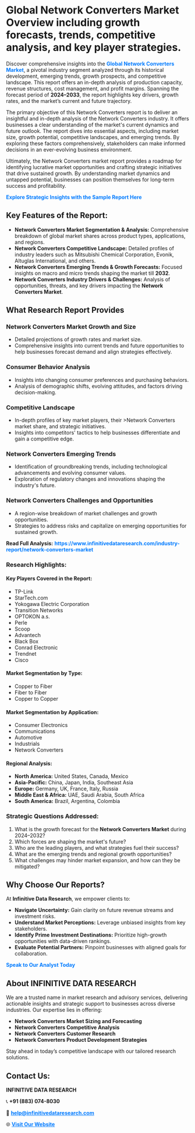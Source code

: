 <h1>Global Network Converters Market Overview including growth forecasts, trends, competitive analysis, and key player strategies.</h1>
<p>
Discover comprehensive insights into the 
<a href="https://www.infinitivedataresearch.com/industry-report/network-converters-market" rel="dofollow" style="color: #007BFF; text-decoration: none;"><strong>Global Network Converters Market</strong></a>, a pivotal industry segment analyzed through its historical development, emerging trends, growth prospects, and competitive landscape. This report offers an in-depth analysis of production capacity, revenue structures, cost management, and profit margins. Spanning the forecast period of <strong>2024–2033</strong>, the report highlights key drivers, growth rates, and the market’s current and future trajectory.
</p>
<p>
The primary objective of this Network Converters report is to deliver an insightful and in-depth analysis of the Network Converters industry. It offers businesses a clear understanding of the market's current dynamics and future outlook. The report dives into essential aspects, including market size, growth potential, competitive landscapes, and emerging trends. By exploring these factors comprehensively, stakeholders can make informed decisions in an ever-evolving business environment.
</p>
<p>
Ultimately, the Network Converters market report provides a roadmap for identifying lucrative market opportunities and crafting strategic initiatives that drive sustained growth. By understanding market dynamics and untapped potential, businesses can position themselves for long-term success and profitability.
</p>
<p>
<a href="https://www.infinitivedataresearch.com/request-sample/reportId=103858" style="color: #007BFF; text-decoration: none;"><strong>Explore Strategic Insights with the Sample Report Here</strong></a>
</p>

<h2>Key Features of the Report:</h2>
<ul>
<li><strong>Network Converters Market Segmentation & Analysis:</strong> Comprehensive breakdown of global market shares across product types, applications, and regions.</li>
<li><strong>Network Converters Competitive Landscape:</strong> Detailed profiles of industry leaders such as Mitsubishi Chemical Corporation, Evonik, Altuglas International, and others.</li>
<li><strong>Network Converters Emerging Trends & Growth Forecasts:</strong> Focused insights on macro and micro trends shaping the market till <strong>2032</strong>.</li>
<li><strong>Network Converters Industry Drivers & Challenges:</strong> Analysis of opportunities, threats, and key drivers impacting the <strong>Network Converters Market</strong>.</li>
</ul>

<h2>What Research Report Provides</h2>
<h3>Network Converters Market Growth and Size</h3>
<ul>
<li>Detailed projections of growth rates and market size.</li>
<li>Comprehensive insights into current trends and future opportunities to help businesses forecast demand and align strategies effectively.</li>
</ul>

<h3>Consumer Behavior Analysis</h3>
<ul>
<li>Insights into changing consumer preferences and purchasing behaviors.</li>
<li>Analysis of demographic shifts, evolving attitudes, and factors driving decision-making.</li>
</ul>

<h3>Competitive Landscape</h3>
<ul>
<li>In-depth profiles of key market players, their >Network Converters market share, and strategic initiatives.</li>
<li>Insights into competitors' tactics to help businesses differentiate and gain a competitive edge.</li>
</ul>

<h3>Network Converters Emerging Trends</h3>
<ul>
<li>Identification of groundbreaking trends, including technological advancements and evolving consumer values.</li>
<li>Exploration of regulatory changes and innovations shaping the industry's future.</li>
</ul>

<h3>Network Converters Challenges and Opportunities</h3>
<ul>
<li>A region-wise breakdown of market challenges and growth opportunities.</li>
<li>Strategies to address risks and capitalize on emerging opportunities for sustained growth.</li>
</ul>
<p><strong>Read Full Analysis:</strong> <a href="https://www.infinitivedataresearch.com/industry-report/network-converters-market" rel="dofollow" style="color: #007BFF; text-decoration: none;"><strong>https://www.infinitivedataresearch.com/industry-report/network-converters-market</strong></a></p>
<h3>Research Highlights:</h3>
<h4>Key Players Covered in the Report:</h4>
<ul><li>TP-Link</li><li>StarTech.com</li><li>Yokogawa Electric Corporation</li><li>Transition Networks</li><li>OPTOKON a.s.</li><li>Perle</li><li>Scoop</li><li>Advantech</li><li>Black Box</li><li>Conrad Electronic</li><li>Trendnet</li><li>Cisco</li></ul>
<h4>Market Segmentation by Type:</h4>
<ul><li>Copper to Fiber</li><li>Fiber to Fiber</li><li>Copper to Copper</li></ul>
<h4>Market Segmentation by Application:</h4>
<ul><li>Consumer Electronics</li><li>Communications</li><li>Automotive</li><li>Industrials</li><li>Network Converters</li></ul>

<h4>Regional Analysis:</h4>
<ul>
<li><strong>North America:</strong> United States, Canada, Mexico</li>
<li><strong>Asia-Pacific:</strong> China, Japan, India, Southeast Asia</li>
<li><strong>Europe:</strong> Germany, UK, France, Italy, Russia</li>
<li><strong>Middle East & Africa:</strong> UAE, Saudi Arabia, South Africa</li>
<li><strong>South America:</strong> Brazil, Argentina, Colombia</li>
</ul>

<h3>Strategic Questions Addressed:</h3>
<ol>
<li>What is the growth forecast for the <strong>Network Converters Market</strong> during 2024–2032?</li>
<li>Which forces are shaping the market's future?</li>
<li>Who are the leading players, and what strategies fuel their success?</li>
<li>What are the emerging trends and regional growth opportunities?</li>
<li>What challenges may hinder market expansion, and how can they be mitigated?</li>
</ol>

<h2>Why Choose Our Reports?</h2>
<p>At <strong>Infinitive Data Research</strong>, we empower clients to:</p>
<ul>
<li><strong>Navigate Uncertainty:</strong> Gain clarity on future revenue streams and investment risks.</li>
<li><strong>Understand Market Perceptions:</strong> Leverage unbiased insights from key stakeholders.</li>
<li><strong>Identify Prime Investment Destinations:</strong> Prioritize high-growth opportunities with data-driven rankings.</li>
<li><strong>Evaluate Potential Partners:</strong> Pinpoint businesses with aligned goals for collaboration.</li>
</ul>
<p><a href="https://www.infinitivedataresearch.com/industry-report/network-converters-market" rel="dofollow" style="color: #007BFF; text-decoration: none;"><strong>Speak to Our Analyst Today</strong></a></p>

<h2>About INFINITIVE DATA RESEARCH</h2>
<p>We are a trusted name in market research and advisory services, delivering actionable insights and strategic support to businesses across diverse industries. Our expertise lies in offering:</p>
<ul>
<li><strong>Network Converters Market Sizing and Forecasting</strong></li>
<li><strong>Network Converters Competitive Analysis</strong></li>
<li><strong>Network Converters Customer Research</strong></li>
<li><strong>Network Converters Product Development Strategies</strong></li>
</ul>
<p>Stay ahead in today’s competitive landscape with our tailored research solutions.</p>

<h2>Contact Us:</h2>
<p><strong>INFINITIVE DATA RESEARCH</strong></p>
<p>📞 <strong>+91 (883) 074-8030</strong></p>
<p>📧 <strong><a href="mailto:help@infinitivedataresearch.com" style="color: #007BFF;">help@infinitivedataresearch.com</a></strong></p>
<p>🌐 <strong><a href="https://www.infinitivedataresearch.com" rel="dofollow" style="color: #007BFF;">Visit Our Website</a></strong></p>